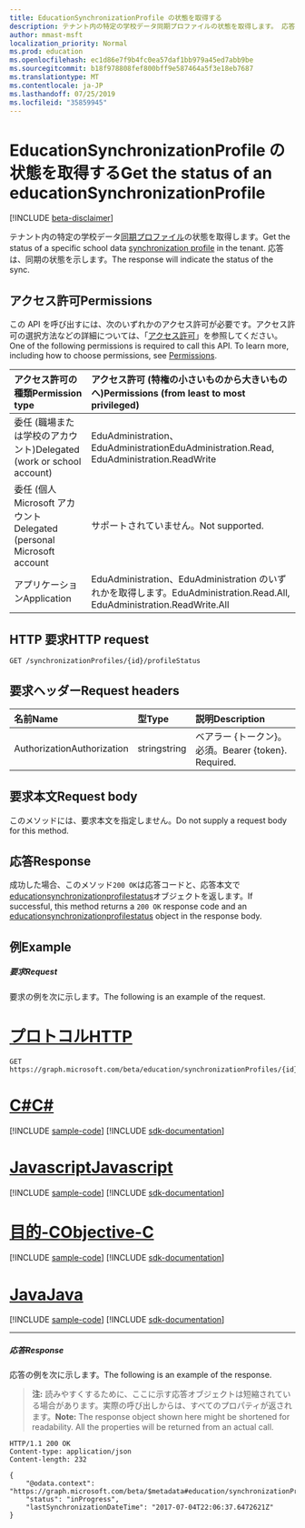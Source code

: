 ```yaml
---
title: EducationSynchronizationProfile の状態を取得する
description: テナント内の特定の学校データ同期プロファイルの状態を取得します。 応答は、同期の状態を示します。
author: mmast-msft
localization_priority: Normal
ms.prod: education
ms.openlocfilehash: ec1d86e7f9b4fc0ea57daf1bb979a45ed7abb9be
ms.sourcegitcommit: b18f978808fef800bff9e587464a5f3e18eb7687
ms.translationtype: MT
ms.contentlocale: ja-JP
ms.lasthandoff: 07/25/2019
ms.locfileid: "35859945"
---
```

# <a name="get-the-status-of-an-educationsynchronizationprofile"></a><span data-ttu-id="e4b6d-104">EducationSynchronizationProfile の状態を取得する</span><span class="sxs-lookup"><span data-stu-id="e4b6d-104">Get the status of an educationSynchronizationProfile</span></span>

[!INCLUDE [beta-disclaimer](../../includes/beta-disclaimer.md)]

<span data-ttu-id="e4b6d-105">テナント内の特定の学校データ[同期プロファイル](../resources/educationsynchronizationprofile.md)の状態を取得します。</span><span class="sxs-lookup"><span data-stu-id="e4b6d-105">Get the status of a specific school data [synchronization profile](../resources/educationsynchronizationprofile.md) in the tenant.</span></span> <span data-ttu-id="e4b6d-106">応答は、同期の状態を示します。</span><span class="sxs-lookup"><span data-stu-id="e4b6d-106">The response will indicate the status of the sync.</span></span>

## <a name="permissions"></a><span data-ttu-id="e4b6d-107">アクセス許可</span><span class="sxs-lookup"><span data-stu-id="e4b6d-107">Permissions</span></span>
<span data-ttu-id="e4b6d-p103">この API を呼び出すには、次のいずれかのアクセス許可が必要です。アクセス許可の選択方法などの詳細については、「[アクセス許可](/graph/permissions-reference)」を参照してください。</span><span class="sxs-lookup"><span data-stu-id="e4b6d-p103">One of the following permissions is required to call this API. To learn more, including how to choose permissions, see [Permissions](/graph/permissions-reference).</span></span>

| <span data-ttu-id="e4b6d-110">アクセス許可の種類</span><span class="sxs-lookup"><span data-stu-id="e4b6d-110">Permission type</span></span> | <span data-ttu-id="e4b6d-111">アクセス許可 (特権の小さいものから大きいものへ)</span><span class="sxs-lookup"><span data-stu-id="e4b6d-111">Permissions (from least to most privileged)</span></span> |
|:-----------|:----------|
| <span data-ttu-id="e4b6d-112">委任 (職場または学校のアカウント)</span><span class="sxs-lookup"><span data-stu-id="e4b6d-112">Delegated (work or school account)</span></span> | <span data-ttu-id="e4b6d-113">EduAdministration、EduAdministration</span><span class="sxs-lookup"><span data-stu-id="e4b6d-113">EduAdministration.Read, EduAdministration.ReadWrite</span></span> |
|<span data-ttu-id="e4b6d-114">委任 (個人 Microsoft アカウント</span><span class="sxs-lookup"><span data-stu-id="e4b6d-114">Delegated (personal Microsoft account</span></span>|<span data-ttu-id="e4b6d-115">サポートされていません。</span><span class="sxs-lookup"><span data-stu-id="e4b6d-115">Not supported.</span></span>|
|<span data-ttu-id="e4b6d-116">アプリケーション</span><span class="sxs-lookup"><span data-stu-id="e4b6d-116">Application</span></span>| <span data-ttu-id="e4b6d-117">EduAdministration、EduAdministration のいずれかを取得します。</span><span class="sxs-lookup"><span data-stu-id="e4b6d-117">EduAdministration.Read.All, EduAdministration.ReadWrite.All</span></span> |

## <a name="http-request"></a><span data-ttu-id="e4b6d-118">HTTP 要求</span><span class="sxs-lookup"><span data-stu-id="e4b6d-118">HTTP request</span></span>
<!-- { "blockType": "ignored" } -->
```http
GET /synchronizationProfiles/{id}/profileStatus
```

## <a name="request-headers"></a><span data-ttu-id="e4b6d-119">要求ヘッダー</span><span class="sxs-lookup"><span data-stu-id="e4b6d-119">Request headers</span></span>
| <span data-ttu-id="e4b6d-120">名前</span><span class="sxs-lookup"><span data-stu-id="e4b6d-120">Name</span></span>       | <span data-ttu-id="e4b6d-121">型</span><span class="sxs-lookup"><span data-stu-id="e4b6d-121">Type</span></span> | <span data-ttu-id="e4b6d-122">説明</span><span class="sxs-lookup"><span data-stu-id="e4b6d-122">Description</span></span>|
|:-----------|:------|:----------|
| <span data-ttu-id="e4b6d-123">Authorization</span><span class="sxs-lookup"><span data-stu-id="e4b6d-123">Authorization</span></span>  | <span data-ttu-id="e4b6d-124">string</span><span class="sxs-lookup"><span data-stu-id="e4b6d-124">string</span></span>  | <span data-ttu-id="e4b6d-p104">ベアラー {トークン}。必須。</span><span class="sxs-lookup"><span data-stu-id="e4b6d-p104">Bearer {token}. Required.</span></span>  |

## <a name="request-body"></a><span data-ttu-id="e4b6d-127">要求本文</span><span class="sxs-lookup"><span data-stu-id="e4b6d-127">Request body</span></span>
<span data-ttu-id="e4b6d-128">このメソッドには、要求本文を指定しません。</span><span class="sxs-lookup"><span data-stu-id="e4b6d-128">Do not supply a request body for this method.</span></span>
## <a name="response"></a><span data-ttu-id="e4b6d-129">応答</span><span class="sxs-lookup"><span data-stu-id="e4b6d-129">Response</span></span>
<span data-ttu-id="e4b6d-130">成功した場合、このメソッド`200 OK`は応答コードと、応答本文で[educationsynchronizationprofilestatus](../resources/educationsynchronizationprofilestatus.md)オブジェクトを返します。</span><span class="sxs-lookup"><span data-stu-id="e4b6d-130">If successful, this method returns a `200 OK` response code and an [educationsynchronizationprofilestatus](../resources/educationsynchronizationprofilestatus.md) object in the response body.</span></span>

## <a name="example"></a><span data-ttu-id="e4b6d-131">例</span><span class="sxs-lookup"><span data-stu-id="e4b6d-131">Example</span></span>
##### <a name="request"></a><span data-ttu-id="e4b6d-132">要求</span><span class="sxs-lookup"><span data-stu-id="e4b6d-132">Request</span></span>
<span data-ttu-id="e4b6d-133">要求の例を次に示します。</span><span class="sxs-lookup"><span data-stu-id="e4b6d-133">The following is an example of the request.</span></span>

# <a name="httptabhttp"></a>[<span data-ttu-id="e4b6d-134">プロトコル</span><span class="sxs-lookup"><span data-stu-id="e4b6d-134">HTTP</span></span>](#tab/http)
<!-- {
  "blockType": "request",
  "name": "get_educationSynchronizationProfile_status"
}-->
```http
GET https://graph.microsoft.com/beta/education/synchronizationProfiles/{id}/profileStatus
```
# <a name="ctabcsharp"></a>[<span data-ttu-id="e4b6d-135">C#</span><span class="sxs-lookup"><span data-stu-id="e4b6d-135">C#</span></span>](#tab/csharp)
[!INCLUDE [sample-code](../includes/snippets/csharp/get-educationsynchronizationprofile-status-csharp-snippets.md)]
[!INCLUDE [sdk-documentation](../includes/snippets/snippets-sdk-documentation-link.md)]

# <a name="javascripttabjavascript"></a>[<span data-ttu-id="e4b6d-136">Javascript</span><span class="sxs-lookup"><span data-stu-id="e4b6d-136">Javascript</span></span>](#tab/javascript)
[!INCLUDE [sample-code](../includes/snippets/javascript/get-educationsynchronizationprofile-status-javascript-snippets.md)]
[!INCLUDE [sdk-documentation](../includes/snippets/snippets-sdk-documentation-link.md)]

# <a name="objective-ctabobjc"></a>[<span data-ttu-id="e4b6d-137">目的-C</span><span class="sxs-lookup"><span data-stu-id="e4b6d-137">Objective-C</span></span>](#tab/objc)
[!INCLUDE [sample-code](../includes/snippets/objc/get-educationsynchronizationprofile-status-objc-snippets.md)]
[!INCLUDE [sdk-documentation](../includes/snippets/snippets-sdk-documentation-link.md)]

# <a name="javatabjava"></a>[<span data-ttu-id="e4b6d-138">Java</span><span class="sxs-lookup"><span data-stu-id="e4b6d-138">Java</span></span>](#tab/java)
[!INCLUDE [sample-code](../includes/snippets/java/get-educationsynchronizationprofile-status-java-snippets.md)]
[!INCLUDE [sdk-documentation](../includes/snippets/snippets-sdk-documentation-link.md)]

---


##### <a name="response"></a><span data-ttu-id="e4b6d-139">応答</span><span class="sxs-lookup"><span data-stu-id="e4b6d-139">Response</span></span>
<span data-ttu-id="e4b6d-140">応答の例を次に示します。</span><span class="sxs-lookup"><span data-stu-id="e4b6d-140">The following is an example of the response.</span></span> 

><span data-ttu-id="e4b6d-p105">**注:** 読みやすくするために、ここに示す応答オブジェクトは短縮されている場合があります。実際の呼び出しからは、すべてのプロパティが返されます。</span><span class="sxs-lookup"><span data-stu-id="e4b6d-p105">**Note:** The response object shown here might be shortened for readability. All the properties will be returned from an actual call.</span></span>

<!-- {
  "blockType": "response",
  "@odata.type": "microsoft.graph.educationSynchronizationProfileStatus",
} -->
```http
HTTP/1.1 200 OK
Content-type: application/json
Content-length: 232

{
    "@odata.context": "https://graph.microsoft.com/beta/$metadata#education/synchronizationProfiles('{id}')/profileStatus/$entity",
    "status": "inProgress",
    "lastSynchronizationDateTime": "2017-07-04T22:06:37.6472621Z"
}
```
<!-- uuid: 8fcb5dbc-d5aa-4681-8e31-b001d5168d79 
2015-10-25 14:57:30 UTC -->
<!-- {
  "type": "#page.annotation",
  "description": "Example",
  "keywords": "",
  "section": "documentation",
  "tocPath": "",
  "suppressions": [
  ]
}-->
